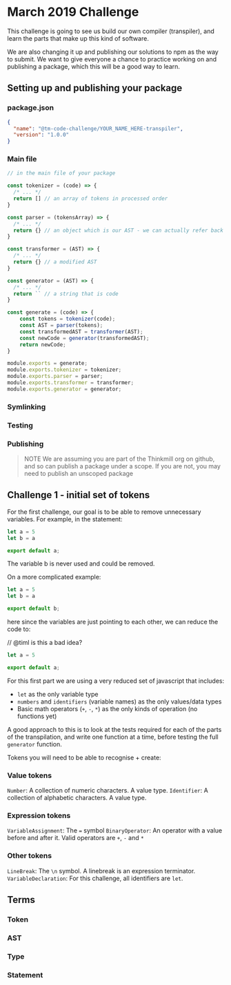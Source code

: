 # March 2019 Challenge

This challenge is going to see us build our own compiler (transpiler),
and learn the parts that make up this kind of software.

We are also changing it up and publishing our solutions to
npm as the way to submit. We want to give everyone a chance to
practice working on and publishing a package, which this will be
a good way to learn.

## Setting up and publishing your package

### package.json

```json
{
  "name": "@tm-code-challenge/YOUR_NAME_HERE-transpiler",
  "version": "1.0.0"
}
```

### Main file

```js
// in the main file of your package

const tokenizer = (code) => {
  /* ... */
  return [] // an array of tokens in processed order
}

const parser = (tokensArray) => {
  /* ... */
  return {} // an object which is our AST - we can actually refer back to the tree traversal stuff we did
}

const transformer = (AST) => {
  /* ... */
  return {} // a modified AST
}

const generator = (AST) => {
  /* ... */
  return `` // a string that is code
}

const generate = (code) => {
    const tokens = tokenizer(code);
    const AST = parser(tokens);
    const transformedAST = transformer(AST);
    const newCode = generator(transformedAST);
    return newCode;
}

module.exports = generate;
module.exports.tokenizer = tokenizer;
module.exports.parser = parser;
module.exports.transformer = transformer;
module.exports.generator = generator;
```

### Symlinking

### Testing

### Publishing

> NOTE We are assuming you are part of the Thinkmill org on github, and so can publish a package under a scope. If you are not, you may need to publish an unscoped package

## Challenge 1 - initial set of tokens

For the first challenge, our goal is to be able to remove unnecessary variables. For example,
in the statement:

```js
let a = 5
let b = a

export default a;
```

The variable b is never used and could be removed.

On a more complicated example:

```js
let a = 5
let b = a

export default b;
```

here since the variables are just pointing to each other, we can reduce the code to:

// @timl is this a bad idea?
```js
let a = 5

export default a;
```

For this first part we are using a very reduced set of javascript that includes:

- `let` as the only variable type
- `numbers` and `identifiers` (variable names) as the only values/data types
- Basic math operators (`+`, `-`, `*`) as the only kinds of operation (no functions yet)

A good approach to this is to look at the tests required for each of the parts of the transpilation,
and write one function at a time, before testing the full `generator` function.

Tokens you will need to be able to recognise + create:

### Value tokens
`Number`: A collection of numeric characters. A value type.
`Identifier`: A collection of alphabetic characters. A value type.

### Expression tokens
`VariableAssignment`: The `=` symbol
`BinaryOperator`: An operator with a value before and after it. Valid operators are `+`, `-` and `*`

### Other tokens
`LineBreak`: The `\n` symbol. A linebreak is an expression terminator.
`VariableDeclaration`: For this challenge, all identifiers are `let`.

## Terms

### Token
### AST
### Type
### Statement